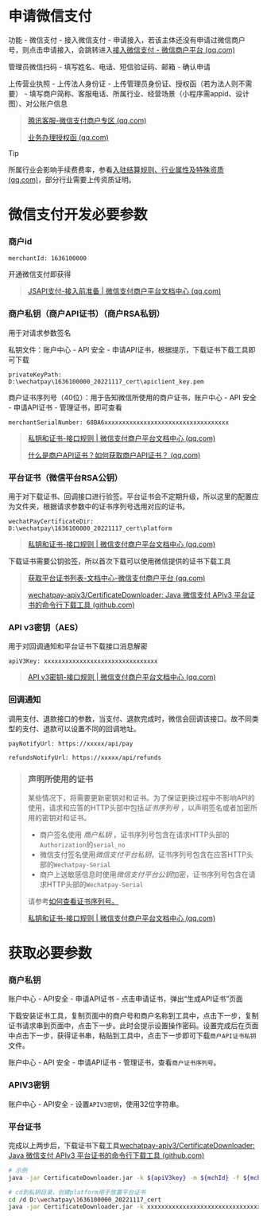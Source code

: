 # 申请微信支付

功能 - 微信支付 - 接入微信支付 - 申请接入，若该主体还没有申请过微信商户号，则点击申请接入，会跳转进入[接入微信支付 - 微信商户平台 (qq.com)](https://pay.weixin.qq.com/index.php/apply/applyment_home/guide_normal#none)

管理员微信扫码 - 填写姓名、电话、短信验证码、邮箱 - 确认申请

上传营业执照 - 上传法人身份证 - 上传管理员身份证、授权函（若为法人则不需要） - 填写商户简称、客服电话、所属行业、经营场景（小程序需appid、设计图）、对公账户信息

> [腾讯客服-微信支付商户专区 (qq.com)](https://kf.qq.com/product/wechatpaymentmerchant.html#hid=hot_faq)
>
> [业务办理授权函 (qq.com)](https://kf.qq.com/faq/220509Y3Yvym220509fQvYR7.html)

> [!TIP]
>
> 所属行业会影响手续费费率，参看[入驻结算规则、行业属性及特殊资质 (qq.com)](https://kf.qq.com/faq/220228IJb2UV220228uEjU3Q.html)，部分行业需要上传资质证明。

# 微信支付开发必要参数

### 商户id

`merchantId: 1636100000`

开通微信支付即获得

> [JSAPI支付-接入前准备 | 微信支付商户平台文档中心 (qq.com)](https://pay.weixin.qq.com/wiki/doc/apiv3/open/pay/chapter2_1.shtml)

### 商户私钥（商户API证书）（商户RSA私钥）

用于对请求参数签名

私钥文件：账户中心 - API 安全 - 申请API证书，根据提示，下载证书下载工具即可下载

`privateKeyPath: D:\wechatpay\1636100000_20221117_cert\apiclient_key.pem`

商户证书序列号（40位）：用于告知微信所使用的商户证书，账户中心 - API 安全 - 申请API证书 - 管理证书，即可查看

`merchantSerialNumber: 68BA6xxxxxxxxxxxxxxxxxxxxxxxxxxxxxxxxxxx`

> [私钥和证书-接口规则 | 微信支付商户平台文档中心 (qq.com)](https://pay.weixin.qq.com/wiki/doc/apiv3/wechatpay/wechatpay3_1.shtml)
>
> [什么是商户API证书？如何获取商户API证书？ (qq.com)](https://kf.qq.com/faq/161222NneAJf161222U7fARv.html)

### 平台证书（微信平台RSA公钥）

用于对下载证书、回调接口进行验签。平台证书会不定期升级，所以这里的配置应为文件夹，根据请求参数中的证书序列号选用对应的证书。

`wechatPayCertificateDir: D:\wechatpay\1636100000_20221117_cert\platform`

> [私钥和证书-接口规则 | 微信支付商户平台文档中心 (qq.com)](https://pay.weixin.qq.com/wiki/doc/apiv3/wechatpay/wechatpay3_1.shtml)

下载证书需要公钥验签，所以首次下载可以使用微信提供的证书下载工具

> [获取平台证书列表-文档中心-微信支付商户平台 (qq.com)](https://pay.weixin.qq.com/wiki/doc/apiv3/apis/wechatpay5_1.shtml)
>
> [wechatpay-apiv3/CertificateDownloader: Java 微信支付 APIv3 平台证书的命令行下载工具 (github.com)](https://github.com/wechatpay-apiv3/CertificateDownloader)

### API v3密钥（AES）

用于对回调通知和平台证书下载接口消息解密

`apiV3Key: xxxxxxxxxxxxxxxxxxxxxxxxxxxxxxxx`

> [API v3密钥-接口规则 | 微信支付商户平台文档中心 (qq.com)](https://pay.weixin.qq.com/wiki/doc/apiv3/wechatpay/wechatpay3_2.shtml)

### 回调通知

调用支付、退款接口的参数，当支付、退款完成时，微信会回调该接口。故不同类型的支付、退款可以设置不同的回调地址。

`payNotifyUrl: https://xxxxx/api/pay`

`refundsNotifyUrl: https://xxxxx/api/refunds`



> ### 声明所使用的证书
>
> 某些情况下，将需要更新密钥对和证书。为了保证更换过程中不影响API的使用，请求和应答的HTTP头部中包括*证书序列号* ，以声明签名或者加密所用的密钥对和证书。
>
> - 商户签名使用 *商户私钥* ，证书序列号包含在请求HTTP头部的 ` Authorization`的`serial_no`
> - 微信支付签名使用*微信支付平台私钥*，证书序列号包含在应答HTTP头部的`Wechatpay-Serial`
> - 商户上送敏感信息时使用*微信支付平台公钥*加密，证书序列号包含在请求HTTP头部的` Wechatpay-Serial `
>
> 请参考[如何查看证书序列号。](https://pay.weixin.qq.com/wiki/doc/apiv3/wechatpay/wechatpay7_0.shtml#part-5)
>
> [私钥和证书-接口规则 | 微信支付商户平台文档中心 (qq.com)](https://pay.weixin.qq.com/wiki/doc/apiv3/wechatpay/wechatpay3_1.shtml)

# 获取必要参数

### 商户私钥

账户中心 - API安全 - 申请API证书 - 点击申请证书，弹出“生成API证书”页面

下载安装证书工具，复制页面中的商户号和商户名称到工具中，点击下一步，复制证书请求串到页面中，点击下一步。此时会提示设置操作密码。设置完成后在页面中点击下一步，获得证书串，粘贴到工具中，点击下一步即可下载`商户API证书私钥`文件。

账户中心 - API 安全 - 申请API证书 - 管理证书，查看`商户证书序列号`。

### APIV3密钥

账户中心 - API安全 - 设置`APIV3密钥`，使用32位字符串。

### 平台证书

完成以上两步后，下载证书下载工具[wechatpay-apiv3/CertificateDownloader: Java 微信支付 APIv3 平台证书的命令行下载工具 (github.com)](https://github.com/wechatpay-apiv3/CertificateDownloader)

```bash
# 示例
java -jar CertificateDownloader.jar -k ${apiV3key} -m ${mchId} -f ${mchPrivateKeyFilePath} -s ${mchSerialNo} -o ${outputFilePath} -c ${wechatpayCertificateFilePath}

# cd到私钥目录，创建platform用于放置平台证书
cd /d D:\wechatpay\1636100000_20221117_cert
java -jar CertificateDownloader.jar -k xxxxxxxxxxxxxxxxxxxxxxxxxxxxxxxx -m 1636100000 -f apiclient_key.pem -s 68BA6xxxxxxxxxxxxxxxxxxxxxxxxxxxxxxxxxxx -o platform
```